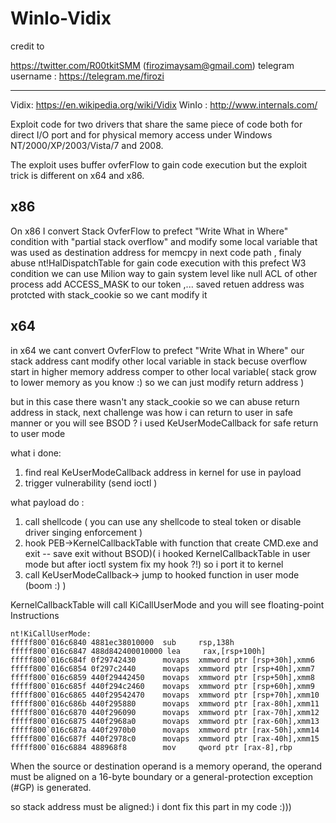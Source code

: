 # WinIo-Vidix
credit to

https://twitter.com/R00tkitSMM (firozimaysam@gmail.com) telegram username : https://telegram.me/firozi

****
Vidix: https://en.wikipedia.org/wiki/Vidix
WinIo : http://www.internals.com/

Exploit code for two drivers that share the same piece of code both for direct I/O port and for physical memory access under Windows NT/2000/XP/2003/Vista/7 and 2008.

The exploit uses buffer ovferFlow to gain code execution but the exploit trick is different on x64 and x86.

x86
----
On x86 I convert Stack  OvferFlow to  prefect "Write What in Where" condition with "partial stack overflow" and  modify some local variable that was used as destination address for  memcpy  in next code path ,  finaly   abuse   nt!HalDispatchTable for gain code execution with this  prefect W3 condition we can  use Milion way to gain system level like null ACL of other process add ACCESS_MASK to our token ,... 
saved retuen address was protcted with stack_cookie so we cant modify it

x64
---
in x64 we cant convert  OvferFlow to  prefect "Write What in Where"   our stack address cant modify other local variable in stack becuse  overflow start in higher memory address comper to other local variable( stack grow  to lower memory as you know :) so we can  just modify return address )

but  in this  case  there wasn't any stack_cookie  so we can abuse return address in stack, next challenge  was how i can return to user in safe  manner or you will see BSOD ? i used KeUserModeCallback for safe return to user mode  

what i done:
1) find real KeUserModeCallback address in kernel for use in  payload
2) trigger vulnerability (send  ioctl )


what payload  do :

1.  call shellcode ( you can use any shellcode to  steal token or disable driver singing enforcement )
2.  hook PEB->KernelCallbackTable with function that create CMD.exe and  exit -- save exit without BSOD)( i hooked  KernelCallbackTable in user mode  but after ioctl system fix  my hook ?!) so i port it to kernel 
3.  call KeUserModeCallback-> jump to hooked function in user mode  (boom :) )




KernelCallbackTable will call  KiCallUserMode and you will see floating-point Instructions

```
nt!KiCallUserMode:
fffff800`016c6840 4881ec38010000  sub     rsp,138h
fffff800`016c6847 488d842400010000 lea     rax,[rsp+100h]
fffff800`016c684f 0f29742430      movaps  xmmword ptr [rsp+30h],xmm6
fffff800`016c6854 0f297c2440      movaps  xmmword ptr [rsp+40h],xmm7
fffff800`016c6859 440f29442450    movaps  xmmword ptr [rsp+50h],xmm8
fffff800`016c685f 440f294c2460    movaps  xmmword ptr [rsp+60h],xmm9
fffff800`016c6865 440f29542470    movaps  xmmword ptr [rsp+70h],xmm10
fffff800`016c686b 440f295880      movaps  xmmword ptr [rax-80h],xmm11
fffff800`016c6870 440f296090      movaps  xmmword ptr [rax-70h],xmm12
fffff800`016c6875 440f2968a0      movaps  xmmword ptr [rax-60h],xmm13
fffff800`016c687a 440f2970b0      movaps  xmmword ptr [rax-50h],xmm14
fffff800`016c687f 440f2978c0      movaps  xmmword ptr [rax-40h],xmm15
fffff800`016c6884 488968f8        mov     qword ptr [rax-8],rbp
```

>
When the source or destination operand is a memory operand, the operand must be aligned on a 16-byte boundary or a general-protection exception (#GP) is generated.
>


so stack address must be  aligned:) i dont  fix this part in my code :))) 

